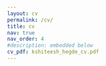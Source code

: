 ```yaml
---
layout: cv
permalink: /cv/
title: cv
nav: true
nav_order: 4
#description: embedded below
cv_pdf: kshiteesh_hegde_cv.pdf
---
```

<object data="{{ site.url }}{{ site.baseurl }}/assets/pdf/kshiteesh_hegde_cv.pdf" width="100%" height="1100" type='application/pdf'></object>
